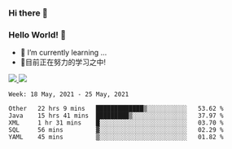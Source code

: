 ### Hi there 👋
### Hello World! 🙌

- 🌱 I’m currently learning ...
- 📖目前正在努力的学习之中!

<a href="https://github.com/anuraghazra/github-readme-stats">
  <img src="https://github-readme-stats.vercel.app/api?username=keyboardWithDream&show_icons=true&repo=github-readme-stats" />
</a>
<a href="https://github.com/anuraghazra/convoychat">
  <img src="https://github-readme-stats.vercel.app/api/top-langs/?username=keyboardWithDream&layout=compact&repo=convoychat" />
</a>



<!--START_SECTION:waka-->
```text
Week: 18 May, 2021 - 25 May, 2021

Other   22 hrs 9 mins   █████████████▒░░░░░░░░░░░   53.62 % 
Java    15 hrs 41 mins  █████████▒░░░░░░░░░░░░░░░   37.97 % 
XML     1 hr 31 mins    █░░░░░░░░░░░░░░░░░░░░░░░░   03.70 % 
SQL     56 mins         ▓░░░░░░░░░░░░░░░░░░░░░░░░   02.29 % 
YAML    45 mins         ▒░░░░░░░░░░░░░░░░░░░░░░░░   01.82 % 
```
<!--END_SECTION:waka-->
